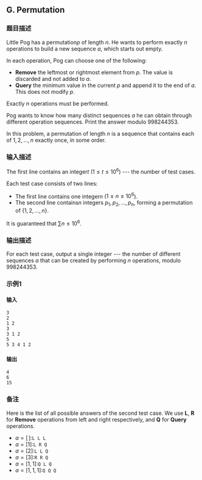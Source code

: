 ## G. Permutation

### 题目描述

Little Pog has a permutation$\textstyle p$ of length $\textstyle n$. He wants to perform
exactly $\textstyle n$ operations to build a
new sequence $\textstyle a$, which starts out
empty.

In each operation, Pog can choose one of the following:
- **Remove** the leftmost or rightmost element from $\textstyle p$. The value is discarded
    and not added to $\textstyle a$.
- **Query** the minimum value in the current $\textstyle p$ and append it to the end
    of $\textstyle a$. This does not modify $\textstyle p$.

Exactly $\textstyle n$ operations must be
performed.

Pog wants to know how many distinct sequences $\textstyle a$ he can obtain through
different operation sequences. Print the answer modulo $\textstyle 998244353$.

In this problem, a permutation of length $\textstyle n$ is a sequence that contains
each of $\textstyle 1, 2, \dots, n$ exactly
once, in some order.

### 输入描述

The first line contains an integer$\textstyle t$ ($\textstyle 1 \le t \le 10^6$) --- the
number of test cases.

Each test case consists of two lines:
- The first line contains one integer$\textstyle n$     ($\textstyle 1 \le n \le 10^6$).
- The second line contains$\textstyle n$     integers $\textstyle p_1, p_2, \dots, p_n$,
    forming a permutation of $\textstyle \{1, 2, \dots, n\}$.

It is guaranteed that $\textstyle \sum n \le 10^6$.

### 输出描述

For each test case, output a single integer --- the number of different
sequences $\textstyle a$ that can be created
by performing $\textstyle n$ operations,
modulo $\textstyle 998244353$.

### 示例1

#### 输入

```plain
3
2
1 2
3
3 1 2
5
5 3 4 1 2
```

#### 输出

```plain
4
6
15
```

### 备注

Here is the list of all possible answers of the second test case. We use
**L**, **R** for **Remove** operations from left and right respectively,
and **Q** for **Query** operations.
- $\textstyle a = [\,]$:$\textstyle \texttt{L L L}$ 
- $\textstyle a = [1]$:$\textstyle \texttt{L R Q}$ 
- $\textstyle a = [2]$:$\textstyle \texttt{L L Q}$ 
- $\textstyle a = [3]$:$\textstyle \texttt{R R Q}$ 
- $\textstyle a = [1,1]$:$\textstyle \texttt{Q L Q}$ 
- $\textstyle a = [1,1,1]$:$\textstyle \texttt{Q Q Q}$

